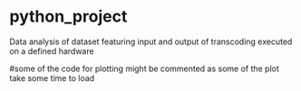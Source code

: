 # python_project
Data analysis of dataset featuring input and output of transcoding executed on a defined hardware



#some of the code for plotting might be commented as some of the plot take some time to load 
